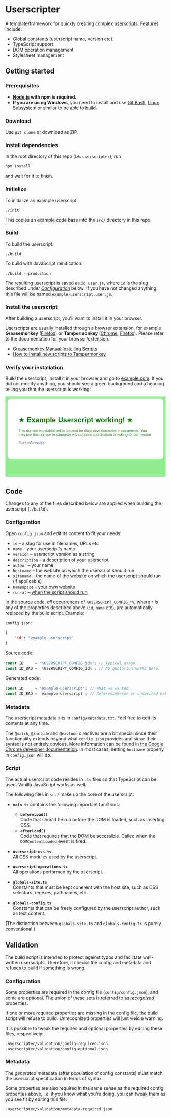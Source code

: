 # Userscripter

A template/framework for quickly creating complex [userscripts](https://wiki.greasespot.net/User_script). Features include:

* Global constants (userscript name, version etc)
* TypeScript support
* DOM operation management
* Stylesheet management


## Getting started

### Prerequisites

* **[Node.js](https://nodejs.org) with npm is required.**
* **If you are using Windows**, you need to install and use [Git Bash](https://git-scm.com/downloads), [Linux Subsystem](https://msdn.microsoft.com/en-us/commandline/wsl/install-win10) or similar to be able to build.


### Download

Use `git clone` or download as ZIP.


### Install dependencies

In the root directory of this repo (i.e. `userscripter`), run

    npm install

and wait for it to finish.


### Initialize

To initialize an example userscript:

    ./init

This copies an example code base into the `src/` directory in this repo.


### Build

To build the userscript:

    ./build

To build with JavaScript minification:

    ./build --production

The resulting userscript is saved as `id.user.js`, where `id` is the slug described under [_Configuration_](#configuration) below. If you have not changed anything, this file will be named `example-userscript.user.js`.


### Install the userscript

After building a userscript, you'll want to install it in your browser.

Userscripts are usually installed through a browser extension, for example **Greasemonkey** ([Firefox](greasemonkey-firefox)) or **Tampermonkey** ([Chrome](tampermonkey-chrome), [Firefox](tampermonkey-firefox)). Please refer to the documentation for your browser/extension.

* [Greasemonkey Manual:Installing Scripts](https://wiki.greasespot.net/Greasemonkey_Manual:Installing_Scripts)
* [How to install new scripts to Tampermonkey](http://tampermonkey.net/faq.php#Q102)


### Verify your installation

Build the userscript, install it in your browser and go to [example.com](http://example.com). If you did not modify anything, you should see a green background and a heading telling you that the userscript is working:

![Example.com with Example Userscript][example-userscript-working]



## Code

Changes to any of the files described below are applied when building the userscript (`./build`).


### Configuration

Open `config.json` and edit its content to fit your needs:

* `id` – a slug for use in filenames, URLs etc
* `name` – your userscript's name
* `version` – userscript version as a string
* `description` – a description of your userscript
* `author` – your name
* `hostname` – the website on which the userscript should run
* `sitename` – the name of the website on which the userscript should run (if applicable)
* `namespace` – your own website
* `run-at` – [when the script should run](https://wiki.greasespot.net/Metadata_Block#.40run-at)

In the source code, *all* occurrences of `%USERSCRIPT_CONFIG_*%`, where `*` is any of the properties described above (`id`, `name` etc), are automatically replaced by the build script. Example:

`config.json`:

```json
{
    "id": "example-userscript"
}
```

Source code:

```javascript
const ID     = "%USERSCRIPT_CONFIG_id%"; // Typical usage.
const ID_BAD =  %USERSCRIPT_CONFIG_id% ; // No quotation marks here.
```

Generated code:

```javascript
const ID     = "example-userscript"; // What we wanted.
const ID_BAD =  example-userscript ; // ReferenceError or undesired behavior!
```


### Metadata

The userscript metadata sits in `config/metadata.txt`. Feel free to edit its contents at any time.

The `@match`, `@include` and `@exclude` directives are a bit special since their functionality extends beyond what `config.json` provides and since their syntax is not entirely obvious. More information can be found in [the Google Chrome developer documentation](match-patterns). In most cases, setting `hostname` properly in `config.json` will do.


### Script

The actual userscript code resides in `.ts` files so that TypeScript can be used. Vanilla JavaScript works as well.

The following files in `src/` make up the core of the userscript:

* **`main.ts`** contains the following important functions:
    * **`beforeLoad()`**\
    Code that should be run before the DOM is loaded, such as inserting CSS.
    * **`afterLoad()`**\
    Code that requires that the DOM be accessible. Called when the `DOMContentLoaded` event is fired.

* **`userscript-css.ts`**\
All CSS modules used by the userscript.

* **`userscript-operations.ts`**\
All operations performed by the userscript.

* **`globals-site.ts`**\
Constants that must be kept coherent with the host site, such as CSS selectors, regexes, pathnames, etc.

* **`globals-config.ts`**\
Constants that can be freely configured by the userscript author, such as text content.

(The distinction between `globals-site.ts` and `globals-config.ts` is purely conventional.)



## Validation

The build script is intended to protect against typos and facilitate well-written userscripts. Therefore, it checks the config and metadata and refuses to build if something is wrong.


### Configuration

Some properties are required in the config file (`config/config.json`), and some are optional. The union of these sets is referred to as _recognized_ properties.

If one or more required properties are missing in the config file, the build script will refuse to build. Unrecognized properties will just yield a warning.

It is possible to tweak the required and optional properties by editing these files, respectively:

    .userscripter/validation/config-required.json
    .userscripter/validation/config-optional.json


### Metadata

The _generated_ metadata (after population of config constants) must match the userscript specification in terms of syntax.

Some properties are also required in the same sense as the required config properties above, i.e. if you know what you're doing, you can tweak them as you see fit by editing this file:

    .userscripter/validation/metadata-required.json




[greasemonkey-firefox]: https://addons.mozilla.org/en-US/firefox/addon/greasemonkey/
[tampermonkey-chrome]: https://chrome.google.com/webstore/detail/tampermonkey/dhdgffkkebhmkfjojejmpbldmpobfkfo
[tampermonkey-firefox]: https://addons.mozilla.org/en-US/firefox/addon/tampermonkey/
[example-userscript-working]: ./.userscripter/doc/images/example-userscript-working.png "Example.com with Example Userscript"
[match-patterns]: https://developer.chrome.com/extensions/match_patterns
